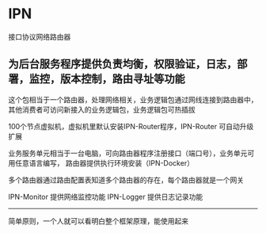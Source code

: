 # IPN
接口协议网络路由器
## 为后台服务程序提供负责均衡，权限验证，日志，部署，监控，版本控制，路由寻址等功能
这个包相当于一个路由器，处理网络相关，业务逻辑包通过网线连接到路由器中，其他消费者可访问新接入的业务逻辑包，业务逻辑包可热插拔

100个节点虚拟机，虚拟机里默认安装IPN-Router程序，IPN-Router 可自动升级扩展

业务服务单元相当于一台电脑，可向路由器程序注册接口（端口号），业务单元可用任意语言编写， 路由器提供执行环境安装（IPN-Docker）

多个路由器通过路由配置表知道多个路由器的存在，每个路由器就是一个网关

IPN-Monitor 提供网络监控功能
IPN-Logger 提供日志记录功能

---
简单原则，一个人就可以看明白整个框架原理，能使用起来
